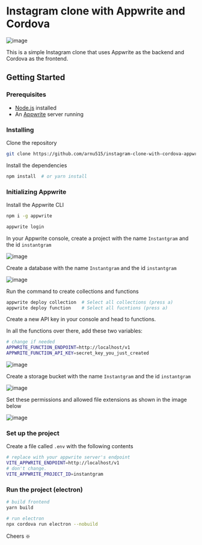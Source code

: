 # Instagram clone with Appwrite and Cordova

![image](https://user-images.githubusercontent.com/52203828/196832827-25dc6a5f-7a25-4b8a-9dec-4751ba6cd5f5.png)

This is a simple Instagram clone that uses Appwrite as the backend and Cordova as the frontend.

## Getting Started

### Prerequisites

- [Node.js](https://nodejs.org/en/download/) installed
- An [Appwrite](https://appwrite.io/) server running

### Installing

Clone the repository

```bash
git clone https://github.com/arnu515/instagram-clone-with-cordova-appwrite
```

Install the dependencies

```bash
npm install  # or yarn install
```

### Initializing Appwrite

Install the Appwrite CLI

```bash
npm i -g appwrite

appwrite login
```

In your Appwrite console, create a project with the name `Instantgram` and the id `instantgram`

![image](https://user-images.githubusercontent.com/52203828/196832083-3264337d-cc51-4104-82cd-32c2127878ee.png)

Create a database with the name `Instantgram` and the id `instantgram`

![image](https://user-images.githubusercontent.com/52203828/196832122-adf78902-f60b-4f62-86b4-cfca2088e9b8.png)

Run the command to create collections and functions

```bash
appwrite deploy collection  # Select all collections (press a)
appwrite deploy function    # Select all fucntions (press a)
```

Create a new API key in your console and head to functions.

In all the functions over there, add these two variables:

```bash
# change if needed
APPWRITE_FUNCTION_ENDPOINT=http://localhost/v1
APPWRITE_FUNCTION_API_KEY=secret_key_you_just_created
```

![image](https://user-images.githubusercontent.com/52203828/196832171-073eade6-511d-473c-99f5-6135c1fda449.png)

Create a storage bucket with the name `Instantgram` and the id `instantgram`

![image](https://user-images.githubusercontent.com/52203828/196832185-b85d3013-f586-4cf5-8e1b-b69290d05ba3.png)

Set these permissions and allowed file extensions as shown in the image below

![image](https://user-images.githubusercontent.com/52203828/196832297-6225b7f3-d7ce-4e33-917d-55cd79510e9e.png)

### Set up the project

Create a file called `.env` with the following contents

```bash
# replace with your appwrite server's endpoint
VITE_APPWRITE_ENDPOINT=http://localhost/v1
# don't change.
VITE_APPWRITE_PROJECT_ID=instantgram
```

### Run the project (electron)

```bash
# build frontend
yarn build

# run electron
npx cordova run electron --nobuild
```

Cheers :sparkle:
